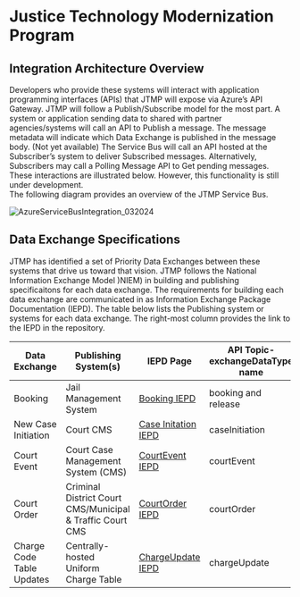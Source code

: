 <h1>Justice Technology Modernization Program</h1>
<h2>Integration Architecture Overview</h2>
<p>Developers who provide these systems will interact with application programming interfaces (APIs) that JTMP will expose via Azure’s API Gateway. ​JTMP will follow a Publish/Subscribe model for the most part. ​A system or application sending data to shared with partner agencies/systems will call an API to Publish a message. ​The message metadata will indicate which Data Exchange is published in the message body. ​(Not yet available) The Service Bus will call an API hosted at the Subscriber’s system to deliver Subscribed messages. ​Alternatively, Subscribers may call a Polling Message API to Get pending messages. ​These interactions are illustrated below. However, this functionality is still under development. <br>
The following diagram provides an overview of the JTMP Service Bus. ​</p>

![AzureServiceBusIntegration_032024](https://github.com/CityOfNewOrleans/JTMP-Data-Exchange-Specs/assets/164246967/b57a533a-3345-4b62-a3b8-5c11cf4c4e98 "Azure Service Bus")

<h2>Data Exchange Specifications </h2>
<p>JTMP has identified a set of Priority Data Exchanges between these systems that drive us toward that vision.  JTMP follows the National Information Exchange Model )NIEM) in building and publishing specificaitons for each data exchange. The requirements for building each data exchange are communicated in as Information Exchange Package Documentation (IEPD). The table below lists the Publishing system or systems for each data exchange. The right-most column provides the link to the IEPD in the repository.</p>
 
|Data Exchange |Publishing System(s) |IEPD Page |API Topic-exchangeDataType name|
|-----|------|------|-----|
|Booking | Jail Management System|[Booking IEPD](https://github.com/CityOfNewOrleans/JTMP-Data-Exchange-Specs/blob/main/BookingExchange.md) |booking and release|
|New Case Initiation |Court CMS|[Case Initation IEPD](https://github.com/CityOfNewOrleans/JTMP-Data-Exchange-Specs/blob/main/CaseInitiation.md) |caseInitiation|
|Court Event|Court Case Management System (CMS)|[CourtEvent IEPD](https://github.com/CityOfNewOrleans/JTMP-Data-Exchange-Specs/blob/main/CourtEventExchange.md) |courtEvent|
|Court Order|Criminal District Court CMS/Municipal & Traffic Court CMS|[CourtOrder IEPD](https://github.com/CityOfNewOrleans/JTMP-Data-Exchange-Specs/blob/6b9667a5bcf91a051187ed3dff26fe8e4ddb0612/CourtOrderExchange.md)|courtOrder|
|Charge Code Table Updates|Centrally-hosted Uniform Charge Table|[ChargeUpdate IEPD](https://github.com/CityOfNewOrleans/JTMP-Data-Exchange-Specs/blob/main/ChargeCodeUpdateExchange.md)|chargeUpdate|

